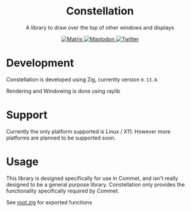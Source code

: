 <p align="center" style="padding-top:20px">
<h1 align="center">Constellation</h1>
<p align="center">A library to draw over the top of other windows and displays</p>

<p align="center">
    <a href="https://matrix.to/#/#commet:matrix.org">
        <img alt="Matrix" src="https://img.shields.io/matrix/commet%3Amatrix.org?logo=matrix">
    </a>
    <a href="https://fosstodon.org/@commetchat">
        <img alt="Mastodon" src="https://img.shields.io/mastodon/follow/109894490854601533?domain=https%3A%2F%2Ffosstodon.org">
    </a>
    <a href="https://twitter.com/intent/follow?screen_name=commetchat">
        <img alt="Twitter" src="https://img.shields.io/twitter/follow/commetchat?logo=twitter&style=social">
    </a>
</p>


# Development
Constellation is developed using Zig, currently version `0.13.0`. 

Rendering and Windowing is done using raylib

# Support
Currently the only platform supported is Linux / X11. However more platforms are planned to be supported soon.

# Usage
This library is designed specifically for use in Commet, and isn't really designed to be a general purpose library. Constellation only provides the functionality specifically required by Commet.

See [root.zig](./src/root.zig) for exported functions
